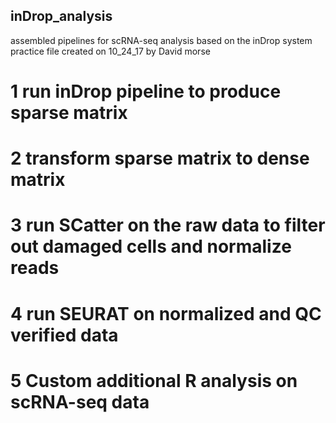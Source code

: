 ## inDrop_analysis
assembled pipelines for scRNA-seq analysis based on the inDrop system
practice file created on 10_24_17 by David morse

# 1 run inDrop pipeline to produce sparse matrix

# 2 transform sparse matrix to dense matrix

# 3 run SCatter on the raw data to filter out damaged cells and normalize reads

# 4 run SEURAT on normalized and QC verified data

# 5 Custom additional R analysis on scRNA-seq data
